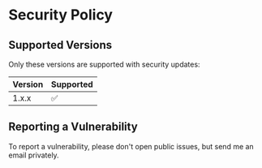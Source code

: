 # Security Policy

## Supported Versions

Only these versions are supported with security updates:

| Version | Supported          |
| ------- | ------------------ |
| 1.x.x   | :white_check_mark: |

## Reporting a Vulnerability

To report a vulnerability, please don't open public issues, but send me an email privately.
